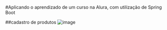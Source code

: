 #Aplicando o aprendizado de um curso na Alura, com utilização de Spring Boot 

##cadastro de produtos
![image](https://github.com/falconi879/cadastro/assets/40277543/495c8f1e-6704-4345-bf8d-024fbf5442ab)
